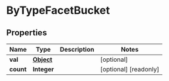 

# ByTypeFacetBucket

## Properties

Name | Type | Description | Notes
------------ | ------------- | ------------- | -------------
**val** | [**Object**](.md) |  |  [optional]
**count** | **Integer** |  |  [optional] [readonly]



